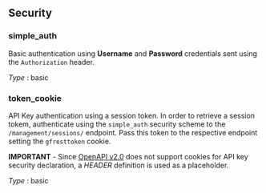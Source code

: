 
<a name="securityscheme"></a>
## Security

<a name="simple_auth"></a>
### simple_auth
Basic authentication using **Username** and **Password** credentials sent using the `Authorization` header.

*Type* : basic


<a name="token_cookie"></a>
### token_cookie
API Key authentication using a session token. In order to retrieve a session tokem, authenticate using the `simple_auth` security scheme to the `/management/sessions/` endpoint. Pass this token to the respective endpoint setting the `gfresttoken` cookie.

**IMPORTANT** - Since [OpenAPI v2.0](https://github.com/OAI/OpenAPI-Specification/blob/master/versions/2.0.md#securityRequirementObject) does not support cookies for API key security declaration, a *HEADER* definition is used as a placeholder.

*Type* : basic



